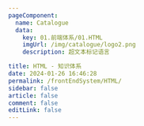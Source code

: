 ```yaml
---
pageComponent:
  name: Catalogue
  data:
    key: 01.前端体系/01.HTML
    imgUrl: /img/catalogue/logo2.png 
    description: 超文本标记语言 

title: HTML - 知识体系
date: 2024-01-26 16:46:28
permalink: /frontEndSystem/HTML/
sidebar: false
article: false
comment: false
editLink: false
---
```


